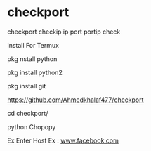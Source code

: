 # checkport

checkport checkip ip port portip check 

install For Termux 

pkg nstall python

pkg install python2

pkg install git

https://github.com/Ahmedkhalaf477/checkport

cd checkport/

python Chopopy

Ex Enter Host Ex : www.facebook.com
